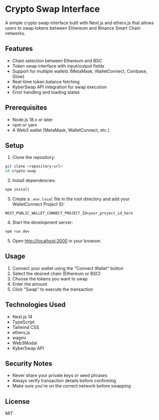 # Crypto Swap Interface

A simple crypto swap interface built with Next.js and ethers.js that allows users to swap tokens between Ethereum and Binance Smart Chain networks.

## Features

- Chain selection between Ethereum and BSC
- Token swap interface with input/output fields
- Support for multiple wallets (MetaMask, WalletConnect, Coinbase, Glow)
- Real-time token balance fetching
- KyberSwap API integration for swap execution
- Error handling and loading states

## Prerequisites

- Node.js 18.x or later
- npm or yarn
- A Web3 wallet (MetaMask, WalletConnect, etc.)

## Setup

1. Clone the repository:
```bash
git clone <repository-url>
cd crypto-swap
```

2. Install dependencies:
```bash
npm install
```

3. Create a `.env.local` file in the root directory and add your WalletConnect Project ID:
```
NEXT_PUBLIC_WALLET_CONNECT_PROJECT_ID=your_project_id_here
```

4. Start the development server:
```bash
npm run dev
```

5. Open [http://localhost:3000](http://localhost:3000) in your browser.

## Usage

1. Connect your wallet using the "Connect Wallet" button
2. Select the desired chain (Ethereum or BSC)
3. Choose the tokens you want to swap
4. Enter the amount
5. Click "Swap" to execute the transaction

## Technologies Used

- Next.js 14
- TypeScript
- Tailwind CSS
- ethers.js
- wagmi
- Web3Modal
- KyberSwap API

## Security Notes

- Never share your private keys or seed phrases
- Always verify transaction details before confirming
- Make sure you're on the correct network before swapping

## License

MIT 
